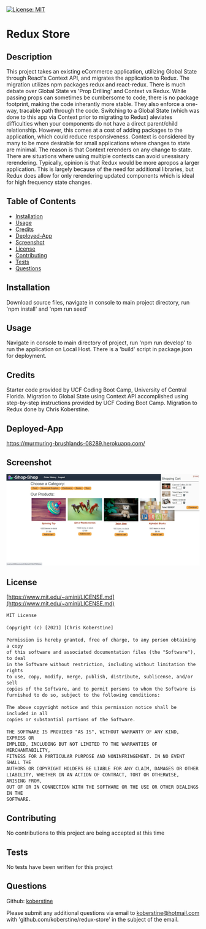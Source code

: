 [![License: MIT](https://img.shields.io/badge/License-MIT-yellow.svg)](https://opensource.org/licenses/MIT)

# Redux Store

## Description

This project takes an existing eCommerce application, utilizing Global State through React's Context API, and migrates the application to Redux. The migration utilizes npm packages redux and react-redux. There is much debate over Global State vs 'Prop Drilling' and Context vs Redux. While passing props can sometimes be cumbersome to code, there is no package footprint, making the code inherantly more stable. They also enforce a one-way, tracable path through the code. Switching to a Global State (which was done to this app via Context prior to migrating to Redux) aleviates difficulties when your components do not have a direct parent/child relationship. However, this comes at a cost of adding packages to the application, which could reduce responsiveness. Context is considered by many to be more desirable for small applications where changes to state are minimal. The reason is that Context rerenders on any change to state. There are situations where using multiple contexts can avoid unessisary rerendering. Typically, opinion is that Redux would be more apropos a larger application. This is largely because of the need for additional libraries, but Redux does allow for only rerendering updated components which is ideal for high frequency state changes.

## Table of Contents

- [Installation](#installation)
- [Usage](#usage)
- [Credits](#credits)
- [Deployed-App](#deployed-app)
- [Screenshot](#screenshot)
- [License](#license)
- [Contributing](#contributing)
- [Tests](#tests)
- [Questions](#questions)

## Installation

Download source files, navigate in console to main project directory, run 'npm install' and 'npm run seed'

## Usage

Navigate in console to main directory of project, run 'npm run develop' to run the application on Local Host. There is a 'build' script in package.json for deployment.

## Credits

Starter code provided by UCF Coding Boot Camp, University of Central Florida. Migration to Global State using Context API accomplished using step-by-step instructions provided by UCF Coding Boot Camp. Migration to Redux done by Chris Koberstine.

## Deployed-App

https://murmuring-brushlands-08289.herokuapp.com/

## Screenshot

![](https://github.com/koberstine/redux-store/blob/main/screenshot.jpg)

## License

[https://www.mit.edu/~amini/LICENSE.md](https://www.mit.edu/~amini/LICENSE.md)

    MIT License

    Copyright (c) [2021] [Chris Koberstine]

    Permission is hereby granted, free of charge, to any person obtaining a copy
    of this software and associated documentation files (the "Software"), to deal
    in the Software without restriction, including without limitation the rights
    to use, copy, modify, merge, publish, distribute, sublicense, and/or sell
    copies of the Software, and to permit persons to whom the Software is
    furnished to do so, subject to the following conditions:

    The above copyright notice and this permission notice shall be included in all
    copies or substantial portions of the Software.

    THE SOFTWARE IS PROVIDED "AS IS", WITHOUT WARRANTY OF ANY KIND, EXPRESS OR
    IMPLIED, INCLUDING BUT NOT LIMITED TO THE WARRANTIES OF MERCHANTABILITY,
    FITNESS FOR A PARTICULAR PURPOSE AND NONINFRINGEMENT. IN NO EVENT SHALL THE
    AUTHORS OR COPYRIGHT HOLDERS BE LIABLE FOR ANY CLAIM, DAMAGES OR OTHER
    LIABILITY, WHETHER IN AN ACTION OF CONTRACT, TORT OR OTHERWISE, ARISING FROM,
    OUT OF OR IN CONNECTION WITH THE SOFTWARE OR THE USE OR OTHER DEALINGS IN THE
    SOFTWARE.

## Contributing

No contributions to this project are being accepted at this time

## Tests

No tests have been written for this project

## Questions

Github: [koberstine](https://github.com/koberstine/)

Please submit any additional questions via email to <koberstine@hotmail.com> with 'github.com/koberstine/redux-store' in the subject of the email.
